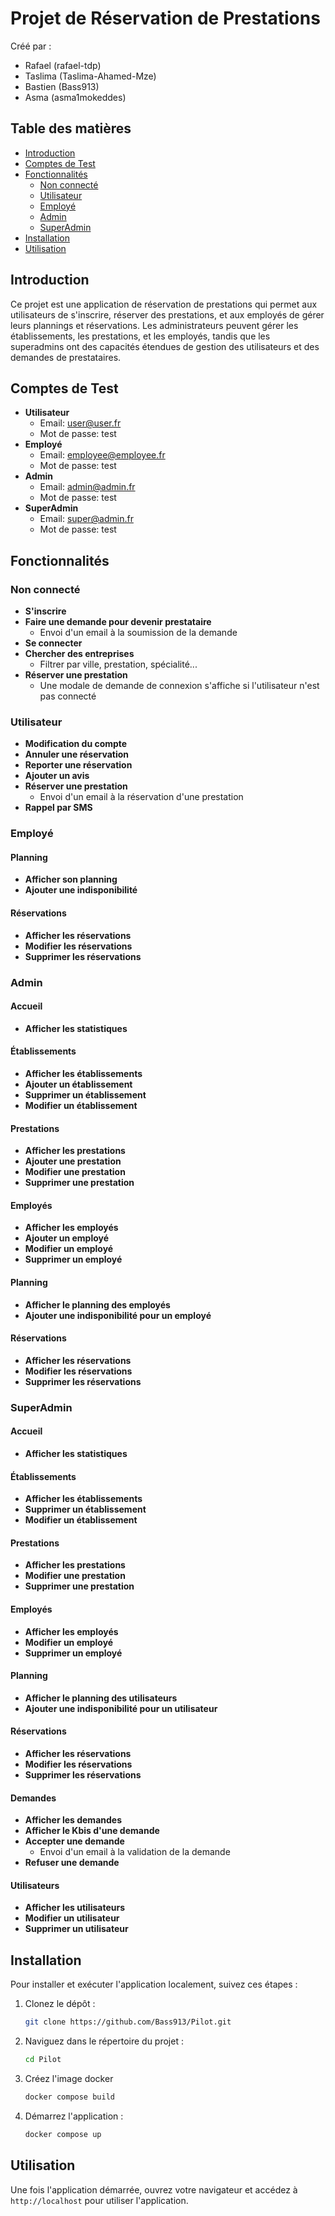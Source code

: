 # Projet de Réservation de Prestations

Créé par :

-   Rafael (rafael-tdp)
-   Taslima (Taslima-Ahamed-Mze)
-   Bastien (Bass913)
-   Asma (asma1mokeddes)

## Table des matières

-   [Introduction](#introduction)
-   [Comptes de Test](#comptes-de-test)
-   [Fonctionnalités](#fonctionnalités)
    -   [Non connecté](#non-connecté)
    -   [Utilisateur](#utilisateur)
    -   [Employé](#employé)
    -   [Admin](#admin)
    -   [SuperAdmin](#superadmin)
-   [Installation](#installation)
-   [Utilisation](#utilisation)

## Introduction

Ce projet est une application de réservation de prestations qui permet aux utilisateurs de s'inscrire, réserver des prestations, et aux employés de gérer leurs plannings et réservations. Les administrateurs peuvent gérer les établissements, les prestations, et les employés, tandis que les superadmins ont des capacités étendues de gestion des utilisateurs et des demandes de prestataires.

## Comptes de Test

-   **Utilisateur**
    -   Email: user@user.fr
    -   Mot de passe: test
-   **Employé**
    -   Email: employee@employee.fr
    -   Mot de passe: test
-   **Admin**
    -   Email: admin@admin.fr
    -   Mot de passe: test
-   **SuperAdmin**
    -   Email: super@admin.fr
    -   Mot de passe: test

## Fonctionnalités

### Non connecté

-   **S'inscrire**
-   **Faire une demande pour devenir prestataire**
    -   Envoi d'un email à la soumission de la demande
-   **Se connecter**
-   **Chercher des entreprises**
    -   Filtrer par ville, prestation, spécialité...
-   **Réserver une prestation**
    -   Une modale de demande de connexion s'affiche si l'utilisateur n'est pas connecté

### Utilisateur

-   **Modification du compte**
-   **Annuler une réservation**
-   **Reporter une réservation**
-   **Ajouter un avis**
-   **Réserver une prestation**
    -   Envoi d'un email à la réservation d'une prestation
-   **Rappel par SMS**

### Employé

#### Planning

-   **Afficher son planning**
-   **Ajouter une indisponibilité**

#### Réservations

-   **Afficher les réservations**
-   **Modifier les réservations**
-   **Supprimer les réservations**

### Admin

#### Accueil

-   **Afficher les statistiques**

#### Établissements

-   **Afficher les établissements**
-   **Ajouter un établissement**
-   **Supprimer un établissement**
-   **Modifier un établissement**

#### Prestations

-   **Afficher les prestations**
-   **Ajouter une prestation**
-   **Modifier une prestation**
-   **Supprimer une prestation**

#### Employés

-   **Afficher les employés**
-   **Ajouter un employé**
-   **Modifier un employé**
-   **Supprimer un employé**

#### Planning

-   **Afficher le planning des employés**
-   **Ajouter une indisponibilité pour un employé**

#### Réservations

-   **Afficher les réservations**
-   **Modifier les réservations**
-   **Supprimer les réservations**

### SuperAdmin

#### Accueil

-   **Afficher les statistiques**

#### Établissements

-   **Afficher les établissements**
-   **Supprimer un établissement**
-   **Modifier un établissement**

#### Prestations

-   **Afficher les prestations**
-   **Modifier une prestation**
-   **Supprimer une prestation**

#### Employés

-   **Afficher les employés**
-   **Modifier un employé**
-   **Supprimer un employé**

#### Planning

-   **Afficher le planning des utilisateurs**
-   **Ajouter une indisponibilité pour un utilisateur**

#### Réservations

-   **Afficher les réservations**
-   **Modifier les réservations**
-   **Supprimer les réservations**

#### Demandes

-   **Afficher les demandes**
-   **Afficher le Kbis d'une demande**
-   **Accepter une demande**
    -   Envoi d'un email à la validation de la demande
-   **Refuser une demande**

#### Utilisateurs

-   **Afficher les utilisateurs**
-   **Modifier un utilisateur**
-   **Supprimer un utilisateur**

## Installation

Pour installer et exécuter l'application localement, suivez ces étapes :

1. Clonez le dépôt :
    ```sh
    git clone https://github.com/Bass913/Pilot.git
    ```
2. Naviguez dans le répertoire du projet :
    ```sh
    cd Pilot
    ```
3. Créez l'image docker
    ```sh
    docker compose build
    ```
4. Démarrez l'application :
    ```sh
    docker compose up
    ```

## Utilisation

Une fois l'application démarrée, ouvrez votre navigateur et accédez à `http://localhost` pour utiliser l'application.
